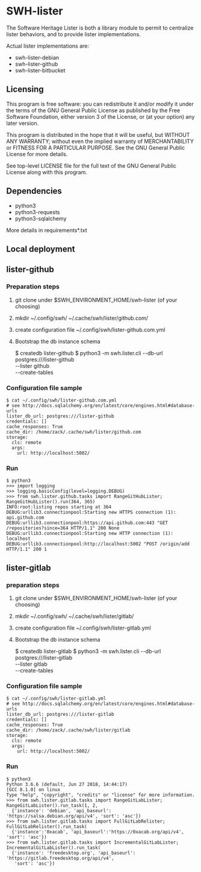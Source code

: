 SWH-lister
============

The Software Heritage Lister is both a library module to permit to
centralize lister behaviors, and to provide lister implementations.

Actual lister implementations are:

- swh-lister-debian
- swh-lister-github
- swh-lister-bitbucket

Licensing
----------

This program is free software: you can redistribute it and/or modify it under
the terms of the GNU General Public License as published by the Free Software
Foundation, either version 3 of the License, or (at your option) any later
version.

This program is distributed in the hope that it will be useful, but WITHOUT ANY
WARRANTY; without even the implied warranty of MERCHANTABILITY or FITNESS FOR A
PARTICULAR PURPOSE.  See the GNU General Public License for more details.

See top-level LICENSE file for the full text of the GNU General Public License
along with this program.


Dependencies
------------

- python3
- python3-requests
- python3-sqlalchemy

More details in requirements*.txt


Local deployment
-----------

## lister-github

### Preparation steps

1. git clone under $SWH_ENVIRONMENT_HOME/swh-lister (of your choosing)
2. mkdir ~/.config/swh/ ~/.cache/swh/lister/github.com/
3. create configuration file ~/.config/swh/lister-github.com.yml
4. Bootstrap the db instance schema

    $ createdb lister-github
    $ python3 -m swh.lister.cli --db-url postgres:///lister-github \
        --lister github \
        --create-tables

### Configuration file sample

    $ cat ~/.config/swh/lister-github.com.yml
    # see http://docs.sqlalchemy.org/en/latest/core/engines.html#database-urls
    lister_db_url: postgres:///lister-github
    credentials: []
    cache_responses: True
    cache_dir: /home/zack/.cache/swh/lister/github.com
    storage:
      cls: remote
      args:
        url: http://localhost:5002/

### Run

    $ python3
    >>> import logging
    >>> logging.basicConfig(level=logging.DEBUG)
    >>> from swh.lister.github.tasks import RangeGitHubLister; RangeGitHubLister().run(364, 365)
    INFO:root:listing repos starting at 364
    DEBUG:urllib3.connectionpool:Starting new HTTPS connection (1): api.github.com
    DEBUG:urllib3.connectionpool:https://api.github.com:443 "GET /repositories?since=364 HTTP/1.1" 200 None
    DEBUG:urllib3.connectionpool:Starting new HTTP connection (1): localhost
    DEBUG:urllib3.connectionpool:http://localhost:5002 "POST /origin/add HTTP/1.1" 200 1


## lister-gitlab

### preparation steps

1. git clone under $SWH_ENVIRONMENT_HOME/swh-lister (of your choosing)
2. mkdir ~/.config/swh/ ~/.cache/swh/lister/gitlab/
3. create configuration file ~/.config/swh/lister-gitlab.yml
4. Bootstrap the db instance schema

    $ createdb lister-gitlab
    $ python3 -m swh.lister.cli --db-url postgres:///lister-gitlab \
        --lister gitlab \
        --create-tables

### Configuration file sample

    $ cat ~/.config/swh/lister-gitlab.yml
    # see http://docs.sqlalchemy.org/en/latest/core/engines.html#database-urls
    lister_db_url: postgres:///lister-gitlab
    credentials: []
    cache_responses: True
    cache_dir: /home/zack/.cache/swh/lister/gitlab
    storage:
      cls: remote
      args:
        url: http://localhost:5002/

### Run

    $ python3
    Python 3.6.6 (default, Jun 27 2018, 14:44:17)
    [GCC 8.1.0] on linux
    Type "help", "copyright", "credits" or "license" for more information.
    >>> from swh.lister.gitlab.tasks import RangeGitLabLister; RangeGitLabLister().run_task(1, 2,
      {'instance': 'debian', 'api_baseurl': 'https://salsa.debian.org/api/v4', 'sort': 'asc'})
    >>> from swh.lister.gitlab.tasks import FullGitLabRelister; FullGitLabRelister().run_task(
      {'instance':'0xacab', 'api_baseurl':'https://0xacab.org/api/v4', 'sort': 'asc'})
    >>> from swh.lister.gitlab.tasks import IncrementalGitLabLister; IncrementalGitLabLister().run_task(
      {'instance': 'freedesktop.org', 'api_baseurl': 'https://gitlab.freedesktop.org/api/v4',
       'sort': 'asc'})
